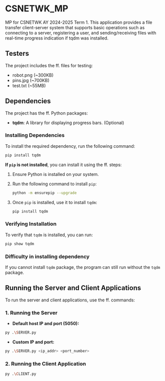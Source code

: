 # CSNETWK_MP
MP for CSNETWK AY 2024-2025 Term 1. This application provides a file transfer client-server system that supports basic operations such as connecting to a server, registering a user, and sending/receiving files with real-time progress indication if tqdm was installed.

## Testers
The project includes the ff. files for testing:
- robot.png (~300KB)
- pins.jpg (~700KB)
- test.txt (~55MB)

## Dependencies
The project has the ff. Python packages:

- **tqdm**: A library for displaying progress bars. (Optional)

### Installing Dependencies
To install the required dependency, run the following command:

```bash
pip install tqdm
```

**If `pip` is not installed**, you can install it using the ff. steps:

1. Ensure Python is installed on your system.

2. Run the following command to install `pip`:
   ```bash
   python -m ensurepip --upgrade
   ```

3. Once `pip` is installed, use it to install `tqdm`:
   ```bash
   pip install tqdm
   ```

### Verifying Installation
To verify that `tqdm` is installed, you can run:
```bash
pip show tqdm
```

### Difficulty in installing dependency
If you cannot install `tqdm` package, the program can still run without the ``tqdm`` package.

## Running the Server and Client Applications
To run the server and client applications, use the ff. commands:

### 1. Running the Server
- **Default host IP and port (5050):**
```bash
py .\SERVER.py
```

- **Custom IP and port:**
```bash
py .\SERVER.py <ip_addr> <port_number>
```

### 2. Running the Client Application
```bash
py .\CLIENT.py
```